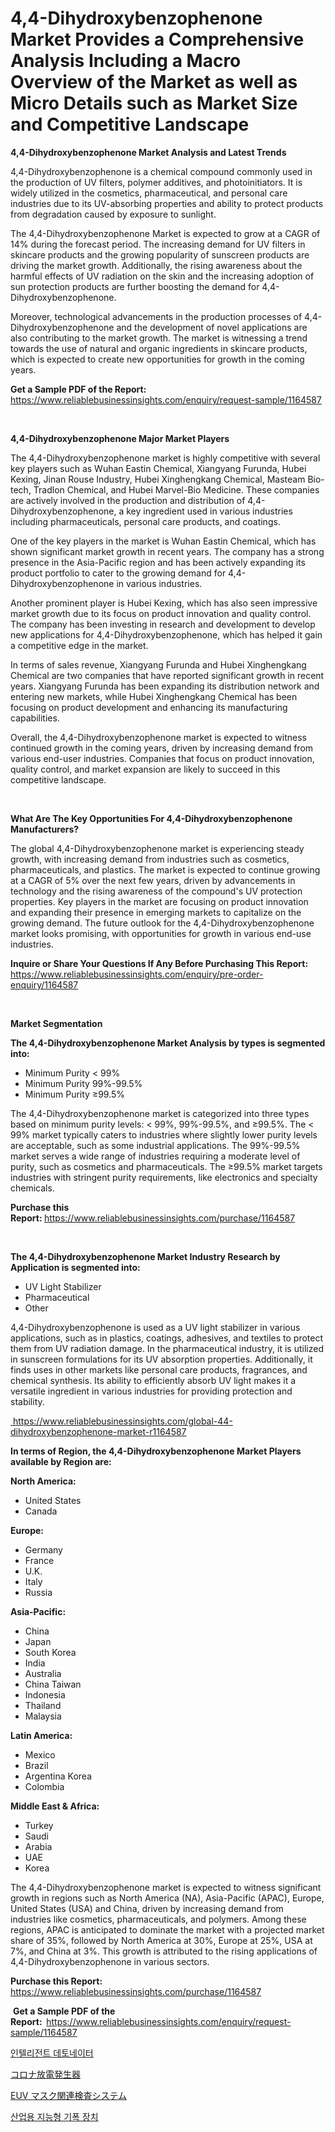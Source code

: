 <p><h1>4,4-Dihydroxybenzophenone Market Provides a Comprehensive Analysis Including a Macro Overview of the Market as well as Micro Details such as Market Size and Competitive Landscape</h1></p><p><strong>4,4-Dihydroxybenzophenone Market Analysis and Latest Trends</strong></p>
<p><p>4,4-Dihydroxybenzophenone is a chemical compound commonly used in the production of UV filters, polymer additives, and photoinitiators. It is widely utilized in the cosmetics, pharmaceutical, and personal care industries due to its UV-absorbing properties and ability to protect products from degradation caused by exposure to sunlight.</p><p>The 4,4-Dihydroxybenzophenone Market is expected to grow at a CAGR of 14% during the forecast period. The increasing demand for UV filters in skincare products and the growing popularity of sunscreen products are driving the market growth. Additionally, the rising awareness about the harmful effects of UV radiation on the skin and the increasing adoption of sun protection products are further boosting the demand for 4,4-Dihydroxybenzophenone.</p><p>Moreover, technological advancements in the production processes of 4,4-Dihydroxybenzophenone and the development of novel applications are also contributing to the market growth. The market is witnessing a trend towards the use of natural and organic ingredients in skincare products, which is expected to create new opportunities for growth in the coming years.</p></p>
<p><strong>Get a Sample PDF of the Report:&nbsp;</strong> <a href="https://www.reliablebusinessinsights.com/enquiry/request-sample/1164587">https://www.reliablebusinessinsights.com/enquiry/request-sample/1164587</a></p>
<p>&nbsp;</p>
<p><strong>4,4-Dihydroxybenzophenone Major Market Players</strong></p>
<p><p>The 4,4-Dihydroxybenzophenone market is highly competitive with several key players such as Wuhan Eastin Chemical, Xiangyang Furunda, Hubei Kexing, Jinan Rouse Industry, Hubei Xinghengkang Chemical, Masteam Bio-tech, Tradlon Chemical, and Hubei Marvel-Bio Medicine. These companies are actively involved in the production and distribution of 4,4-Dihydroxybenzophenone, a key ingredient used in various industries including pharmaceuticals, personal care products, and coatings.</p><p>One of the key players in the market is Wuhan Eastin Chemical, which has shown significant market growth in recent years. The company has a strong presence in the Asia-Pacific region and has been actively expanding its product portfolio to cater to the growing demand for 4,4-Dihydroxybenzophenone in various industries.</p><p>Another prominent player is Hubei Kexing, which has also seen impressive market growth due to its focus on product innovation and quality control. The company has been investing in research and development to develop new applications for 4,4-Dihydroxybenzophenone, which has helped it gain a competitive edge in the market.</p><p>In terms of sales revenue, Xiangyang Furunda and Hubei Xinghengkang Chemical are two companies that have reported significant growth in recent years. Xiangyang Furunda has been expanding its distribution network and entering new markets, while Hubei Xinghengkang Chemical has been focusing on product development and enhancing its manufacturing capabilities.</p><p>Overall, the 4,4-Dihydroxybenzophenone market is expected to witness continued growth in the coming years, driven by increasing demand from various end-user industries. Companies that focus on product innovation, quality control, and market expansion are likely to succeed in this competitive landscape.</p></p>
<p>&nbsp;</p>
<p><strong>What Are The Key Opportunities For 4,4-Dihydroxybenzophenone Manufacturers?</strong></p>
<p><p>The global 4,4-Dihydroxybenzophenone market is experiencing steady growth, with increasing demand from industries such as cosmetics, pharmaceuticals, and plastics. The market is expected to continue growing at a CAGR of 5% over the next few years, driven by advancements in technology and the rising awareness of the compound's UV protection properties. Key players in the market are focusing on product innovation and expanding their presence in emerging markets to capitalize on the growing demand. The future outlook for the 4,4-Dihydroxybenzophenone market looks promising, with opportunities for growth in various end-use industries.</p></p>
<p><strong>Inquire or Share Your Questions If Any Before Purchasing This Report:</strong> <a href="https://www.reliablebusinessinsights.com/enquiry/pre-order-enquiry/1164587">https://www.reliablebusinessinsights.com/enquiry/pre-order-enquiry/1164587</a></p>
<p>&nbsp;</p>
<p><strong>Market Segmentation</strong></p>
<p><strong>The 4,4-Dihydroxybenzophenone Market Analysis by types is segmented into:</strong></p>
<p><ul><li>Minimum Purity < 99%</li><li>Minimum Purity 99%-99.5%</li><li>Minimum Purity ≥99.5%</li></ul></p>
<p><p>The 4,4-Dihydroxybenzophenone market is categorized into three types based on minimum purity levels: < 99%, 99%-99.5%, and ≥99.5%. The < 99% market typically caters to industries where slightly lower purity levels are acceptable, such as some industrial applications. The 99%-99.5% market serves a wide range of industries requiring a moderate level of purity, such as cosmetics and pharmaceuticals. The ≥99.5% market targets industries with stringent purity requirements, like electronics and specialty chemicals.</p></p>
<p><strong>Purchase this Report:&nbsp;</strong><a href="https://www.reliablebusinessinsights.com/purchase/1164587">https://www.reliablebusinessinsights.com/purchase/1164587</a></p>
<p>&nbsp;</p>
<p><strong>The 4,4-Dihydroxybenzophenone Market Industry Research by Application is segmented into:</strong></p>
<p><ul><li>UV Light Stabilizer</li><li>Pharmaceutical</li><li>Other</li></ul></p>
<p><p>4,4-Dihydroxybenzophenone is used as a UV light stabilizer in various applications, such as in plastics, coatings, adhesives, and textiles to protect them from UV radiation damage. In the pharmaceutical industry, it is utilized in sunscreen formulations for its UV absorption properties. Additionally, it finds uses in other markets like personal care products, fragrances, and chemical synthesis. Its ability to efficiently absorb UV light makes it a versatile ingredient in various industries for providing protection and stability.</p></p>
<p><a href="https://www.reliablebusinessinsights.com/global-44-dihydroxybenzophenone-market-r1164587">&nbsp;https://www.reliablebusinessinsights.com/global-44-dihydroxybenzophenone-market-r1164587</a></p>
<p><strong>In terms of Region, the 4,4-Dihydroxybenzophenone Market Players available by Region are:</strong></p>
<p>
    <p> <strong> North America: </strong>
        <ul>
            <li>United States</li>
            <li>Canada</li>
        </ul>
        </p> 
    <p> <strong> Europe: </strong>
        <ul>
            <li>Germany</li>
            <li>France</li>
            <li>U.K.</li>
            <li>Italy</li>
            <li>Russia</li>
        </ul>
        </p> 
    <p> <strong> Asia-Pacific: </strong>
        <ul>
            <li>China</li>
            <li>Japan</li>
            <li>South Korea</li>
            <li>India</li>
            <li>Australia</li>
            <li>China Taiwan</li>
            <li>Indonesia</li>
            <li>Thailand</li>
            <li>Malaysia</li>
        </ul>
        </p> 
    <p> <strong> Latin America: </strong>
        <ul>
            <li>Mexico</li>
            <li>Brazil</li>
            <li>Argentina Korea</li>
            <li>Colombia</li>
        </ul>
        </p> 
    <p> <strong> Middle East & Africa: </strong>
        <ul>
            <li>Turkey</li>
            <li>Saudi</li>
            <li>Arabia</li>
            <li>UAE</li>
            <li>Korea</li>
        </ul>
    </p>
    </p>
<p><p>The 4,4-Dihydroxybenzophenone market is expected to witness significant growth in regions such as North America (NA), Asia-Pacific (APAC), Europe, United States (USA) and China, driven by increasing demand from industries like cosmetics, pharmaceuticals, and polymers. Among these regions, APAC is anticipated to dominate the market with a projected market share of 35%, followed by North America at 30%, Europe at 25%, USA at 7%, and China at 3%. This growth is attributed to the rising applications of 4,4-Dihydroxybenzophenone in various sectors.</p></p>
<p><strong>Purchase this Report: </strong><a href="https://www.reliablebusinessinsights.com/purchase/1164587">https://www.reliablebusinessinsights.com/purchase/1164587</a></p>
<p>&nbsp;<strong>Get a Sample PDF of the Report:&nbsp;&nbsp;</strong><a href="https://www.reliablebusinessinsights.com/enquiry/request-sample/1164587">https://www.reliablebusinessinsights.com/enquiry/request-sample/1164587</a></p>
<p><strong></strong></p>
<p><p><a href="https://github.com/berlianaparadilla48/Market-Research-Report-List-1/blob/main/754289989638.md">인텔리전트 데토네이터</a></p><p><a href="https://github.com/xemfu2379520/Market-Research-Report-List-2/blob/main/620600098166.md">コロナ放電発生器</a></p><p><a href="https://github.com/bucuel854722/Market-Research-Report-List-2/blob/main/106403298168.md">EUV マスク関連検査システム</a></p><p><a href="https://github.com/mdmazharulnwr786/Market-Research-Report-List-1/blob/main/929153689639.md">산업용 지능형 기폭 장치</a></p></p>